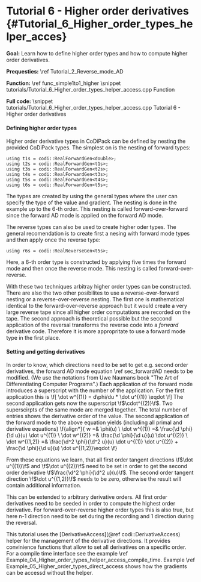 Tutorial 6 - Higher order derivatives {#Tutorial_6_Higher_order_types_helper_acces}
============

**Goal:** Learn how to define higher order types and how to compute higher order derivatives.

**Prequesties:** \ref Tutorial_2_Reverse_mode_AD

**Function:** \ref func_simple1to1_higher
\snippet tutorials/Tutorial_6_Higher_order_types_helper_access.cpp Function

**Full code:**
\snippet tutorials/Tutorial_6_Higher_order_types_helper_access.cpp Tutorial 6 - Higher order derivatives

#### Defining higher order types ####

Higher order derivative types in CoDiPack can be defined by nesting the provided CoDiPack types. The simplest on is the
nesting of forward types:
~~~~{.cpp}
using t1s = codi::RealForwardGen<double>;
using t2s = codi::RealForwardGen<t1s>;
using t3s = codi::RealForwardGen<t2s>;
using t4s = codi::RealForwardGen<t3s>;
using t5s = codi::RealForwardGen<t4s>;
using t6s = codi::RealForwardGen<t5s>;
~~~~
The types are created by using the general types where the user can specify the type of the value and gradient. The
nesting is done in the
example up to the 6-th order. This nesting is called forward-over-forward since the forward AD mode is applied on the
forward AD mode.

The reverse types can also be used to create higher oder types. The general recomendation is to create first a nesing
with forward mode types and then apply once the reverse type:
~~~~{.cpp}
using r6s = codi::RealReverseGen<t5s>;
~~~~
Here, a 6-th order type is constructed by applying five times the forward mode and then once the reverse mode. This
nesting is called forward-over-reverse.

With these two techniques arbitray higher order types can be constructed. There are also the two other posibilites to
use a reverse-over-forward nesting or a reverse-over-reverse nesting. The first one is mathematical
identical to the forward-over-reverse approach but it would create a very large reverse tape since all higher order
computations are recorded on the tape. The second approach is theoretical possible but the seccond application of the
reversal transforms the reverse code into a _forward_ derivative code. Therefore it is more appropritate to use a
forward mode type in the first place.

#### Setting and getting derivatives ####

In order to know, which directions need to be set to get e.g. second order derivatives, the forward AD mode equation
\ref sec_forwardAD
needs to be modified. (We use the notations from Uwe Naumans book "The Art of Differentiating Computer Programs".) Each
application of the forward mode introduces a superscript with the number of the application. For the first application
this is
\f[
  \dot w^{(1)} = d\phi/du * \dot u^{(1)} \eqdot
\f]
The second application gets now the superscript \f$\cdot^{(2)}\f$. Two superscirpts of the same mode are merged
together. The total number of entries shows the derivative order of the value. The second application of the forward
mode to the above equation yields (including all primal and derivative equations)
\f{align*}{
  w =& \phi(u) \\
  \dot w^{(1)} =& \frac{\d \phi}{\d u}(u) \dot u^{(1)} \\
  \dot w^{(2)} =& \frac{\d \phi}{\d u}(u) \dot u^{(2)} \\
  \dot w^{(1,2)} =& \frac{\d^2 \phi}{\d^2 u}(u) \dot u^{(1)} \dot u^{(2)} + \frac{\d \phi}{\d u}(u) \dot u^{(1,2)}\eqdot
\f}

From these equations we learn, that all first order tangent directions \f$\dot u^{(1)}\f$ and \f$\dot u^{(2)}\f$ need to
be set in order to get the second order derivative \f$\frac{\d^2 \phi}{\d^2 u}(u)\f$. The second order tangent direction
\f$\dot u^{(1,2)}\f$ needs to be zero, otherwise the result will contain additional information.

This can be extended to arbitrary derivative orders. All first order derivatives need to be seeded in order to
compute the highest order derivative. For forward-over-reverse higher order types this is also true, but here n-1
direction need to be set during the recording and 1 direction during the reversal.

This tutorial uses the [DerivativeAccess](@ref codi::DerivativeAccess) helper for the management of the derivative
directions. It provides convinience functions that allow to set all derivatives on a specific order. For a compile time
interface see the example \ref Example_04_Higher_order_types_helper_access_compile_time. Example
\ref Example_05_Higher_order_types_direct_access shows how the gradients can be accessd without the helper.
